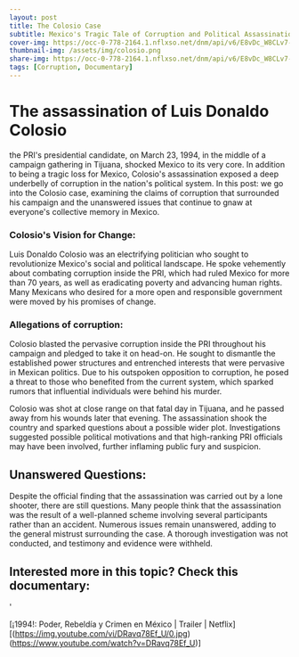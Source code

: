 ```yaml
---
layout: post
title: The Colosio Case
subtitle: Mexico's Tragic Tale of Corruption and Political Assassination
cover-img: https://occ-0-778-2164.1.nflxso.net/dnm/api/v6/E8vDc_W8CLv7-yMQu8KMEC7Rrr8/AAAABSZMWMYJLFyYoGKY8SUCcQC2naLeD2mTBhmn7YOpPRF0mkjM0v993vS0eRr1GbUaySDNtxKGLXoiMAKyFezM2lxiEw7PcnXK8VDH.jpg?r=8cb
thumbnail-img: /assets/img/colosio.png
share-img: https://occ-0-778-2164.1.nflxso.net/dnm/api/v6/E8vDc_W8CLv7-yMQu8KMEC7Rrr8/AAAABSZMWMYJLFyYoGKY8SUCcQC2naLeD2mTBhmn7YOpPRF0mkjM0v993vS0eRr1GbUaySDNtxKGLXoiMAKyFezM2lxiEw7PcnXK8VDH.jpg?r=8cb
tags: [Corruption, Documentary]
---
```


# The assassination of Luis Donaldo Colosio 
the PRI's presidential candidate, on March 23, 1994, in the middle of a campaign gathering in Tijuana, shocked Mexico to its very core. In addition to being a tragic loss for Mexico, Colosio's assassination exposed a deep underbelly of corruption in the nation's political system. In this post: we go into the Colosio case, examining the claims of corruption that surrounded his campaign and the unanswered issues that continue to gnaw at everyone's collective memory in Mexico.

### Colosio's Vision for Change: 
 Luis Donaldo Colosio was an electrifying politician who sought to revolutionize Mexico's social and political landscape. He spoke vehemently about combating corruption inside the PRI, which had ruled Mexico for more than 70 years, as well as eradicating poverty and advancing human rights. Many Mexicans who desired for a more open and responsible government were moved by his promises of change.

### Allegations of corruption: 
 Colosio blasted the pervasive corruption inside the PRI throughout his campaign and pledged to take it on head-on. He sought to dismantle the established power structures and entrenched interests that were pervasive in Mexican politics. Due to his outspoken opposition to corruption, he posed a threat to those who benefited from the current system, which sparked rumors that influential individuals were behind his murder.

Colosio was shot at close range on that fatal day in Tijuana, and he passed away from his wounds later that evening. The assassination shook the country and sparked questions about a possible wider plot. Investigations suggested possible political motivations and that high-ranking PRI officials may have been involved, further inflaming public fury and suspicion.

## Unanswered Questions:
 Despite the official finding that the assassination was carried out by a lone shooter, there are still questions. Many people think that the assassination was the result of a well-planned scheme involving several participants rather than an accident. Numerous issues remain unanswered, adding to the general mistrust surrounding the case. A thorough investigation was not conducted, and testimony and evidence were withheld.

## Interested more in this topic? Check this documentary:
 '

[¡1994!: Poder, Rebeldía y Crimen en México | Trailer | Netflix][(https://img.youtube.com/vi/DRavq78Ef_U/0.jpg)(https://www.youtube.com/watch?v=DRavq78Ef_U)]